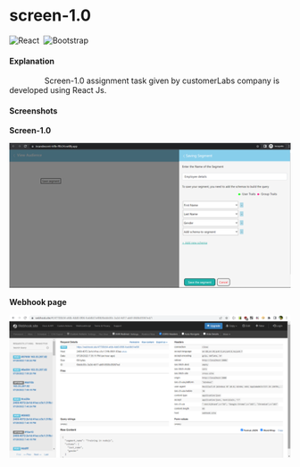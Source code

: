 # screen-1.0

![React](https://img.shields.io/badge/react-%2320232a.svg?style=for-the-badge&logo=react&logoColor=%2361DAFB) &nbsp;![Bootstrap](https://img.shields.io/badge/bootstrap-%23563D7C.svg?style=for-the-badge&logo=bootstrap&logoColor=white)

#### Explanation  
   <p>&nbsp;&nbsp;&nbsp;&nbsp;&nbsp;&nbsp;&nbsp;&nbsp;&nbsp;&nbsp;&nbsp;&nbsp;&nbsp;&nbsp;&nbsp;&nbsp;Screen-1.0 assignment task given by customerLabs company is developed using React Js.</p>


#### Screenshots  

**Screen-1.0**

<img src="https://github.com/Monishadhanasekar/screen-1.0/blob/main/screenshots/screen-1.0.png" title="Screen-1.0"> 

**Webhook page**

<img src="https://github.com/Monishadhanasekar/screen-1.0/blob/main/screenshots/webhook.png" title="Webhook page"> 

